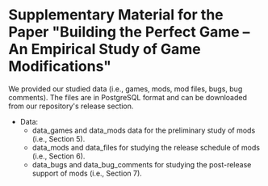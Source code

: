 # Supplementary Material for the Paper "Building the Perfect Game – An Empirical Study of Game Modifications"

We provided our studied data (i.e., games, mods, mod files, bugs, bug comments). The files are in PostgreSQL format and can be downloaded from our repository's release section.

* Data:
	* data_games and data_mods data for the preliminary study of mods (i.e., Section 5).
	* data_mods and data_files for studying the release schedule of mods (i.e., Section 6).
	* data_bugs and data_bug_comments for studying the post-release support of mods (i.e., Section 7).
